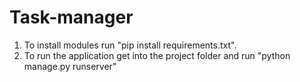 # Task-manager
1. To install modules run "pip install requirements.txt".
2. To run the application get into the project folder and run "python manage.py runserver"
